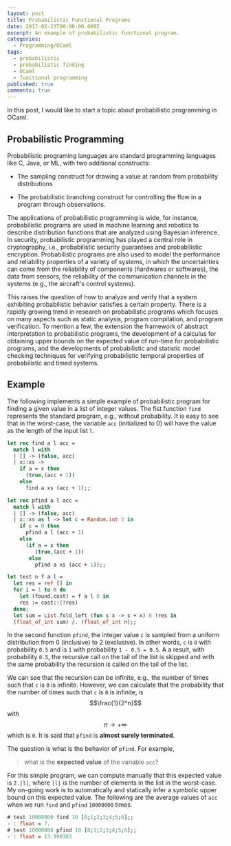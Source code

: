 ```yaml
---
layout: post
title: Probabilistic Functional Programs
date: 2017-02-23T00:00:00.000Z
excerpt: An example of probabilistic functional program.
categories:
  - Programming/OCaml
tags:
  - probabilistic
  - probabilistic finding
  - OCaml
  - functional programming
published: true
comments: true
---
```


In this post, I would like to start a topic about probabilistic programming in OCaml. 

## Probabilistic Programming

Probabilistic programing languages are standard programming languages like C, Java, or ML, with two additional constructs: 

* The sampling construct for drawing a value at random from probability distributions 

* The probabilistic branching construct for controlling the flow in a program through observations. 

The applications of probabilistic programming is wide, for instance, probabilistic programs are used in machine learning and robotics to describe distribution functions that are analyzed using Bayesian inference. In security, probabilistic programming has played a central role in cryptography, i.e., probabilistic security guarantees and probabilistic encryption. Probabilistic programs are also used to model the performance and reliability properties of a variety of systems, in which the uncertainties can come from the reliability of components (hardwares or softwares), the data from sensors, the reliability of the communication channels in the systems (e.g., the aircraft's control systems). 

This raises the question of how to analyze and verify that a system exhibiting probabilistic behavior satisfies a certain property. There is a rapidly growing trend in research on probabilistic programs which focuses on many aspects such as static analysis, program compilation, and program verification. To mention a few, the extension the framework of abstract interpretation to probabilistic programs, the development of a calculus for obtaining upper bounds on the expected value of run-time for probabilistic programs, and the developments of probabilistic and statistic model checking techniques for verifying probabilistic temporal properties of probabilistic and timed systems.

## Example

The following implements a simple example of probabilistic program for finding a given value in a list of integer values. The fist function `find` represents the standard program, e.g., without probability. It is easy to see that in the worst-case, the variable `acc` (initialized to 0) will have the value as the length of the input list `l`.

```ocaml
let rec find a l acc =
  match l with
  | [] -> (false, acc)
  | x::xs -> 
    if a = x then 
      (true,(acc + 1)) 
    else 
      find a xs (acc + 1);; 
```

```ocaml
let rec pfind a l acc =
  match l with
  | [] -> (false, acc)
  | x::xs as l -> let c = Random.int 2 in
    if c = 0 then 
      pfind a l (acc + 1) 
    else 
      (if a = x then 
         (true,(acc + 1)) 
       else 
         pfind a xs (acc + 1));; 
```

```ocaml
let test n f a l =
  let res = ref [] in
  for i = 1 to n do
    let (found,cost) = f a l 0 in
	res := cost::(!res)
  done; 
  let sum = List.fold_left (fun s x -> s + x) 0 !res in 
  (float_of_int sum) /. (float_of_int n);;
```

In the second function `pfind`, the integer value `c` is sampled from a uniform distribution from 0 (inclusive) to 2 (exclusive). In other words, `c` is `0` with probability `0.5` and is `1` with probability `1 - 0.5 = 0.5`. A a result, with probability `0.5`, the recursive call on the tail of the list is skipped and with the same probability the recursion is called on the tail of the list. 

We can see that the recursion can be infinite, e.g., the number of times such that `c` is `0` is infinite. However, we can calculate that the probability that the number of times such that `c` is `0` is infinite, is $$\frac{1}{2^n}$$ with $$n \rightarrow +\infty$$ which is `0`. It is said that `pfind` is **almost surely terminated**. 

The question is what is the behavior of `pfind`. For example,

> what is the **expected value** of the variable `acc`?

For this simple program, we can compute manually that this expected value is `2.|l|`, where `|l|` is the number of elements in the list in the worst-case. My on-going work is to automatically and statically infer a symbolic upper bound on this expected value. The following are the average values of `acc` when we run `find` and `pfind` `10000000` times.

```ocaml
# test 10000000 find 10 [0;1;2;3;4;5;6];;
- : float = 7.
# test 10000000 pfind 10 [0;1;2;3;4;5;6];;
- : float = 13.998363
```

